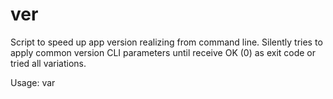 # ver
Script to speed up app version realizing from command line. Silently tries to apply common version CLI parameters until receive OK (0) as exit code or tried all variations. 

Usage:
  var <app name>
